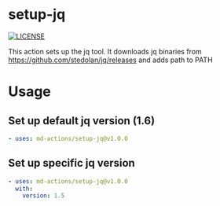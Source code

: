 # setup-jq
[![LICENSE](https://img.shields.io/github/license/md-actions/setup-jq)](https://github.com/md-actions/setup-jq/blob/main/LICENSE)

This action sets up the jq tool. It downloads jq binaries from https://github.com/stedolan/jq/releases and adds path to PATH

   
# Usage
## Set up default jq version (1.6)
```yaml
- uses: md-actions/setup-jq@v1.0.0
```
## Set up specific jq version
```yaml
- uses: md-actions/setup-jq@v1.0.0
  with:
    version: 1.5
```
